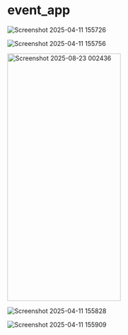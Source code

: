 # event_app

![Screenshot 2025-04-11 155726](https://github.com/user-attachments/assets/df363ee9-7cc0-4a84-a1f1-a1bbd6682c6d)

![Screenshot 2025-04-11 155756](https://github.com/user-attachments/assets/9b2f7bea-9d3c-43db-8b76-901f45e30ddb)

<img width="256" height="559" alt="Screenshot 2025-08-23 002436" src="https://github.com/user-attachments/assets/dd19f144-ce29-4473-b757-e2ade4262fa9" />

![Screenshot 2025-04-11 155828](https://github.com/user-attachments/assets/f89e79fc-4a97-4ebf-ab42-0ccdf74dd192)

![Screenshot 2025-04-11 155909](https://github.com/user-attachments/assets/1cef091f-0170-4fdc-bbdf-ea4086baab77)
